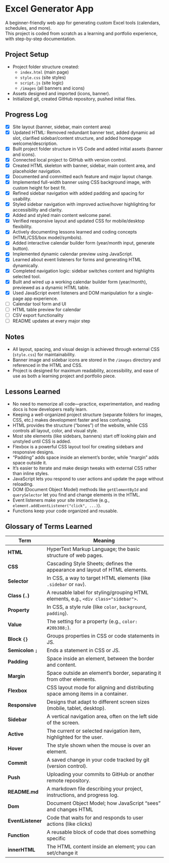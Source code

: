 # Excel Generator App

A beginner-friendly web app for generating custom Excel tools (calendars, schedules, and more).  
This project is coded from scratch as a learning and portfolio experience, with step-by-step documentation.

## Project Setup

- Project folder structure created:
  - `index.html` (main page)
  - `style.css` (site styles)
  - `script.js` (site logic)
  - `/images` (all banners and icons)
- Assets designed and imported (icons, banner).
- Initialized git, created GitHub repository, pushed initial files.

## Progress Log

- [X] Site layout (banner, sidebar, main content area)
- [x] Updated HTML: Removed redundant banner text, added dynamic ad slot, clarified sidebar/content structure, and added homepage welcome/description.
- [x] Built project folder structure in VS Code and added initial assets (banner and icons).
- [x] Connected local project to GitHub with version control.
- [x] Created HTML skeleton with banner, sidebar, main content area, and placeholder navigation.
- [x] Documented and committed each feature and major layout change.
- [x] Implemented full-width banner using CSS background image, with custom height for best fit.
- [x] Refined sidebar navigation with added padding and spacing for usability.
- [x] Styled sidebar navigation with improved active/hover highlighting for accessibility and clarity.
- [x] Added and styled main content welcome panel.
- [x] Verified responsive layout and updated CSS for mobile/desktop flexibility.
- [x] Actively documenting lessons learned and coding concepts (HTML/CSS/box model/symbols).
- [x] Added interactive calendar builder form (year/month input, generate button).
- [x] Implemented dynamic calendar preview using JavaScript.
- [x] Learned about event listeners for forms and generating HTML dynamically.
- [x] Completed navigation logic: sidebar switches content and highlights selected tool.
- [x] Built and wired up a working calendar builder form (year/month), previewed as a dynamic HTML table.
- [x] Used JavaScript event listeners and DOM manipulation for a single-page app experience.
- [ ] Calendar tool form and UI
- [ ] HTML table preview for calendar
- [ ] CSV export functionality
- [ ] README updates at every major step

## Notes

- All layout, spacing, and visual design is achieved through external CSS (`style.css`) for maintainability.
- Banner image and sidebar icons are stored in the `/images` directory and referenced in the HTML and CSS.
- Project is designed for maximum readability, accessibility, and ease of use as both a learning project and portfolio piece.

## Lessons Learned

- No need to memorize all code—practice, experimentation, and reading docs is how developers really learn.
- Keeping a well-organized project structure (separate folders for images, CSS, etc.) makes development faster and less confusing.
- HTML provides the structure (“bones”) of the website, while CSS controls all layout, color, and visual style.
- Most site elements (like sidebars, banners) start off looking plain and unstyled until CSS is added.
- Flexbox is a powerful CSS layout tool for creating sidebars and responsive designs.
- “Padding” adds space inside an element’s border, while “margin” adds space outside it.
- It’s easier to iterate and make design tweaks with external CSS rather than inline styles.
- JavaScript lets you respond to user actions and update the page without reloading.
- DOM (Document Object Model) methods like `getElementById` and `querySelector` let you find and change elements in the HTML.
- Event listeners make your site interactive (e.g., `element.addEventListener("click", ...)`).
- Functions keep your code organized and reusable.

## Glossary of Terms Learned

| Term             | Meaning                                                                                    |
|------------------|--------------------------------------------------------------------------------------------|
| **HTML**         | HyperText Markup Language; the basic structure of web pages.                               |
| **CSS**          | Cascading Style Sheets; defines the appearance and layout of HTML elements.                |
| **Selector**     | In CSS, a way to target HTML elements (like `.sidebar` or `nav`).                          |
| **Class (`.`)**  | A reusable label for styling/grouping HTML elements, e.g., `<div class="sidebar">`.        |
| **Property**     | In CSS, a style rule (like `color`, `background`, `padding`).                              |
| **Value**        | The setting for a property (e.g., `color: #20b388;`).                                    |
| **Block `{}`**   | Groups properties in CSS or code statements in JS.                                         |
| **Semicolon `;`**| Ends a statement in CSS or JS.                                                             |
| **Padding**      | Space inside an element, between the border and content.                                   |
| **Margin**       | Space outside an element’s border, separating it from other elements.                      |
| **Flexbox**      | CSS layout mode for aligning and distributing space among items in a container.            |
| **Responsive**   | Designs that adapt to different screen sizes (mobile, tablet, desktop).                    |
| **Sidebar**      | A vertical navigation area, often on the left side of the screen.                          |
| **Active**       | The current or selected navigation item, highlighted for the user.                         |
| **Hover**        | The style shown when the mouse is over an element.                                         |
| **Commit**       | A saved change in your code tracked by git (version control).                              |
| **Push**         | Uploading your commits to GitHub or another remote repository.                             |
| **README.md**    | A markdown file describing your project, instructions, and progress log.                   |
| **Dom**          | Document Object Model; how JavaScript “sees” and changes HTML                              |
| **EventListener**| Code that waits for and responds to user actions (like clicks)                             |
|**Function**      | A reusable block of code that does something specific                                      |
| **innerHTML**    | The HTML content inside an element; you can set/change it                                  |